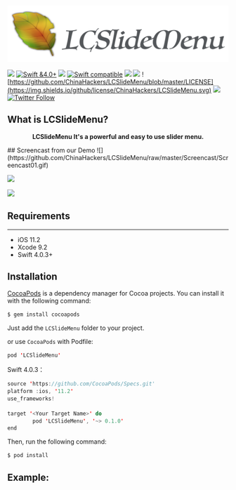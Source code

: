 ![](https://github.com/ChinaHackers/LCSlideMenu/raw/master/Screencast/LCSlideMenu.png)

![](https://camo.githubusercontent.com/f3bc68f8badf9ec1143275e35cba2114910b0522/687474703a2f2f696d672e736869656c64732e696f2f62616467652f6c616e67756167652d73776966742d627269676874677265656e2e7376673f7374796c653d666c6174)
[![Swift &4.0+](https://img.shields.io/badge/Swift-4.0+-orange.svg?style=flat)](https://developer.apple.com/swift/)
![](https://camo.githubusercontent.com/c33e2972a445f3e8ecf5859b339577fcbe9e2b65/68747470733a2f2f696d672e736869656c64732e696f2f62616467652f58636f64652d392532422d627269676874677265656e2e737667)
[![Swift compatible](https://img.shields.io/badge/swift-compatible-4BC51D.svg?style=flat)](https://developer.apple.com/swift/)
![](https://img.shields.io/appveyor/ci/gruntjs/grunt.svg)
![](https://img.shields.io/badge/platform-iOS-blue.svg)
![https://github.com/ChinaHackers/LCSlideMenu/blob/master/LICENSE](https://img.shields.io/github/license/ChinaHackers/LCSlideMenu.svg)
![](https://img.shields.io/github/stars/ChinaHackers/LCSlideMenu.svg?style=social&label=Star)
[![Twitter Follow](https://img.shields.io/twitter/follow/LiuChuan_.svg?style=social)](https://twitter.com/LiuChuan_)


## What is LCSlideMenu?
<p align="center"> <b> LCSlideMenu It's a powerful and easy to use slider menu. </b></p> 
## Screencast from our Demo
![](https://github.com/ChinaHackers/LCSlideMenu/raw/master/Screencast/Screencast01.gif)

![](https://github.com/ChinaHackers/LCSlideMenu/raw/master/Screencast/Screencast02.gif)

![](https://github.com/ChinaHackers/LCSlideMenu/raw/master/Screencast/Screencast03.gif)

## Requirements
---
- iOS 11.2
- Xcode 9.2
- Swift 4.0.3+

## Installation

[CocoaPods](http://cocoapods.org/) is a dependency manager for Cocoa projects. You can install it with the following command:

```swift
$ gem install cocoapods
```


Just add the `LCSlideMenu` folder to your project.

or use `CocoaPods` with Podfile:

```swift
pod 'LCSlideMenu'
```

Swift 4.0.3：

```swift
source 'https://github.com/CocoaPods/Specs.git'
platform :ios, '11.2'
use_frameworks!

target '<Your Target Name>' do
		pod 'LCSlideMenu', '~> 0.1.0'
end
```



Then, run the following command:

```swift
$ pod install
```
## Example:
